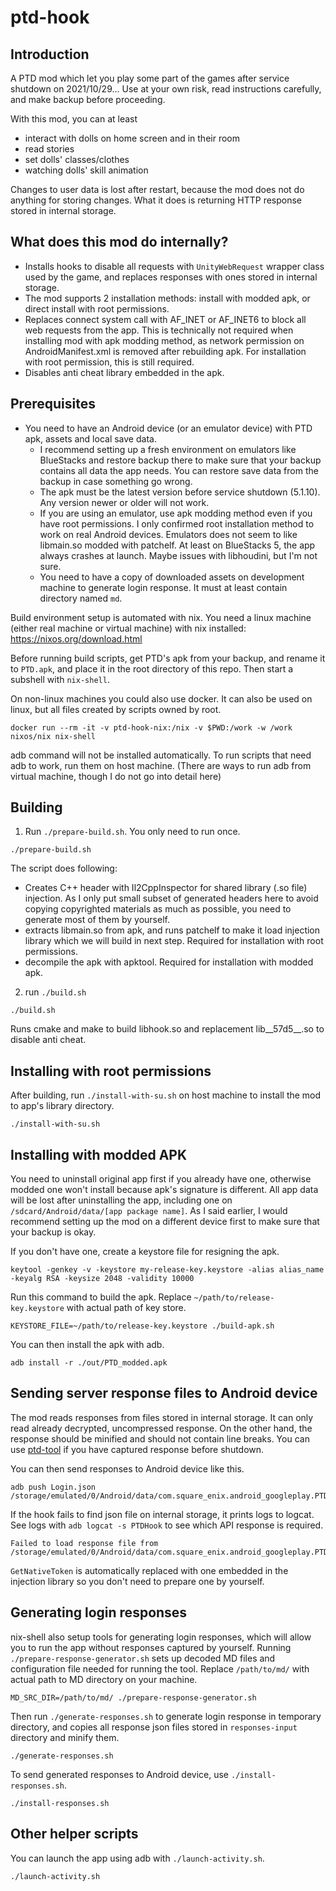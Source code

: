 # ptd-hook

## Introduction

A PTD mod which let you play some part of the games after service shutdown on 2021/10/29...
Use at your own risk, read instructions carefully, and make backup before proceeding.

With this mod, you can at least

* interact with dolls on home screen and in their room
* read stories
* set dolls' classes/clothes
* watching dolls' skill animation

Changes to user data is lost after restart, because the mod does not do anything for storing changes. What it does is returning HTTP response stored in internal storage.

## What does this mod do internally?

* Installs hooks to disable all requests with `UnityWebRequest` wrapper class used by the game, and replaces responses with ones stored in internal storage.
* The mod supports 2 installation methods: install with modded apk, or direct install with root permissions.
* Replaces connect system call with AF_INET or AF_INET6 to block all web requests from the app. This is technically not required when installing mod with apk modding method, as network permission on AndroidManifest.xml is removed after rebuilding apk. For installation with root permission, this is still required.
* Disables anti cheat library embedded in the apk.

## Prerequisites

* You need to have an Android device (or an emulator device) with PTD apk, assets and local save data.
  * I recommend setting up a fresh environment on emulators like BlueStacks and restore backup there to make sure that your backup contains all data the app needs. You can restore save data from the backup in case something go wrong.
  * The apk must be the latest version before service shutdown (5.1.10). Any version newer or older will not work.
  * If you are using an emulator, use apk modding method even if you have root permissions. I only confirmed root installation method to work on real Android devices. Emulators does not seem to like libmain.so modded with patchelf. At least on BlueStacks 5, the app always crashes at launch. Maybe issues with libhoudini, but I'm not sure.
  * You need to have a copy of downloaded assets on development machine to generate login response. It must at least contain directory named `md`.

Build environment setup is automated with nix.
You need a linux machine (either real machine or virtual machine) with nix installed: https://nixos.org/download.html

Before running build scripts, get PTD's apk from your backup, and rename it to `PTD.apk`, and place it in the root directory of this repo. Then start a subshell with `nix-shell`.

On non-linux machines you could also use docker. It can also be used on linux, but all files created by scripts owned by root.

```
docker run --rm -it -v ptd-hook-nix:/nix -v $PWD:/work -w /work nixos/nix nix-shell
```

adb command will not be installed automatically. To run scripts that need adb to work, run them on host machine.
(There are ways to run adb from virtual machine, though I do not go into detail here)

## Building

1. Run `./prepare-build.sh`. You only need to run once.

```
./prepare-build.sh
```

The script does following:

* Creates C++ header with Il2CppInspector for shared library (.so file) injection. As I only put small subset of generated headers here to avoid copying copyrighted materials as much as possible, you need to generate most of them by yourself.
* extracts libmain.so from apk, and runs patchelf to make it load injection library which we will build in next step. Required for installation with root permissions.
* decompile the apk with apktool. Required for installation with modded apk.

2. run `./build.sh`

```
./build.sh
```

Runs cmake and make to build libhook.so and replacement lib__57d5__.so to disable anti cheat.

## Installing with root permissions

After building, run `./install-with-su.sh` on host machine to install the mod to app's library directory.

```
./install-with-su.sh
```

## Installing with modded APK

You need to uninstall original app first if you already have one, otherwise modded one won't install because apk's signature is different. All app data will be lost after uninstalling the app, including one on `/sdcard/Android/data/[app package name]`. As I said earlier, I would recommend setting up the mod on a different device first to make sure that your backup is okay.

If you don't have one, create a keystore file for resigning the apk.

```
keytool -genkey -v -keystore my-release-key.keystore -alias alias_name -keyalg RSA -keysize 2048 -validity 10000
```

Run this command to build the apk.
Replace `~/path/to/release-key.keystore` with actual path of key store.

```
KEYSTORE_FILE=~/path/to/release-key.keystore ./build-apk.sh
```

You can then install the apk with adb.

```
adb install -r ./out/PTD_modded.apk
```

## Sending server response files to Android device

The mod reads responses from files stored in internal storage. It can only read already decrypted, uncompressed response. On the other hand, the response should be minified and should not contain line breaks. You can use [ptd-tool](https://gitee.com/binaryeater/ptd-tool) if you have captured response before shutdown.

You can then send responses to Android device like this.

```
adb push Login.json /storage/emulated/0/Android/data/com.square_enix.android_googleplay.PTD/files/Responses/
```

If the hook fails to find json file on internal storage, it prints logs to logcat. See logs with `adb logcat -s PTDHook` to see which API response is required.

```
Failed to load response file from /storage/emulated/0/Android/data/com.square_enix.android_googleplay.PTD/files/Responses/EquipmentAvatar.json
```

`GetNativeToken` is automatically replaced with one embedded in the injection library so you don't need to prepare one by yourself.

## Generating login responses

nix-shell also setup tools for generating login responses, which will allow you to run the app without responses captured by yourself.
Running `./prepare-response-generator.sh` sets up decoded MD files and configuration file needed for running the tool.
Replace `/path/to/md/` with actual path to MD directory on your machine.

```
MD_SRC_DIR=/path/to/md/ ./prepare-response-generator.sh
```

Then run `./generate-responses.sh` to generate login response in temporary directory, and copies all response json files stored in `responses-input` directory and minify them.

```
./generate-responses.sh
```

To send generated responses to Android device, use `./install-responses.sh`.

```
./install-responses.sh
```

## Other helper scripts

You can launch the app using adb with `./launch-activity.sh`.

```
./launch-activity.sh
```
